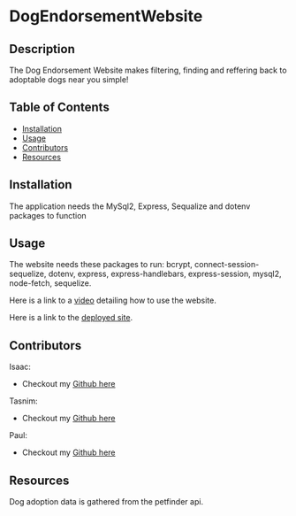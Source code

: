 # DogEndorsementWebsite
## Description
The Dog Endorsement Website makes filtering, finding and reffering back to adoptable dogs near you simple! 
## Table of Contents
- [Installation](#installation)
- [Usage](#usage)
- [Contributors](#contributers)
- [Resources](#resources)
## Installation
The application needs the MySql2, Express, Sequalize and dotenv packages to function
## Usage
The website needs these packages to run: bcrypt, connect-session-sequelize, dotenv, express, express-handlebars, express-session, mysql2, node-fetch, sequelize.

Here is a link to a [video](https://watch.screencastify.com/v/1ABe8kUB7tJZnIcARmWM) detailing how to use the website.

Here is a link to the [deployed site](https://dog-endorsement-website.herokuapp.com/).
## Contributors
Isaac:
- Checkout my [Github here](https://github.com/IsaacJCarnes)

Tasnim:
- Checkout my [Github here](https://github.com/tasnim123)

Paul:
- Checkout my [Github here](https://github.com/Orbit001)

## Resources
Dog adoption data is gathered from the petfinder api.

  
